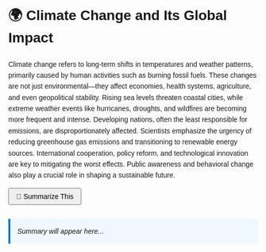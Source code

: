 
<!DOCTYPE html>
<html lang="en">
<head>
  <meta charset="UTF-8" />
  <title>Summarizer API Demo</title>
  <style>
    body { font-family: sans-serif; padding: 2em; line-height: 1.6; }
    #summary { margin-top: 2em; padding: 1em; background: #f0f8ff; border-left: 4px solid #007acc; }
    button { padding: 0.5em 1em; font-size: 1em; }
  </style>
</head>
<body>
  <h1>🌍 Climate Change and Its Global Impact</h1>
  <p id="article">
    Climate change refers to long-term shifts in temperatures and weather
    patterns, primarily caused by human activities such as burning fossil fuels.
    These changes are not just environmental—they affect economies, health
    systems, agriculture, and even geopolitical stability. Rising sea levels
    threaten coastal cities, while extreme weather events like hurricanes,
    droughts, and wildfires are becoming more frequent and intense. Developing
    nations, often the least responsible for emissions, are disproportionately
    affected. Scientists emphasize the urgency of reducing greenhouse gas
    emissions and transitioning to renewable energy sources. International
    cooperation, policy reform, and technological innovation are key to
    mitigating the worst effects. Public awareness and behavioral change also
    play a crucial role in shaping a sustainable future.
  </p>

  <button id="summarizeBtn">🧠 Summarize This</button>

  <div id="summary"><em>Summary will appear here...</em></div>

  <script>
    document.getElementById('summarizeBtn').addEventListener('click', async () => {
      const text = document.getElementById('article').textContent;
      const summaryBox = document.getElementById('summary');
      summaryBox.textContent = '⏳ Summarizing...';

      if (!('Summarizer' in self)) {
        summaryBox.textContent = '❌ Summarizer API not supported in this browser.';
        return;
      }

      const availability = await Summarizer.availability();
      if (availability === 'unavailable') {
        summaryBox.textContent = '❌ Summarizer model is unavailable.';
        return;
      }

      const summarizer = await Summarizer.create({
        type: 'tldr',
        length: 'medium',
        format: 'plain-text',
        sharedContext: 'This is an educational article about climate change.',
        monitor(monitor) {
          monitor.addEventListener('downloadprogress', (e) => {
            console.log(`Download progress: ${(e.loaded * 100).toFixed(2)}%`);
          });
        }
      });

      await summarizer.ready;

      try {
        const summary = await summarizer.summarize(text);
        summaryBox.textContent = `✅ Summary:\n${summary}`;
      } catch (err) {
        summaryBox.textContent = `⚠️ Error: ${err.message}`;
      }

      summarizer.destroy();
    });
  </script>
</body>
</html>
